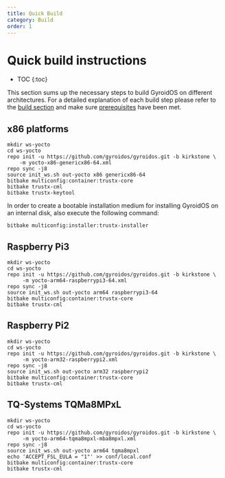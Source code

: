 ```yaml
---
title: Quick Build
category: Build
order: 1
---
```


# Quick build instructions
* TOC
{:toc}

This section sums up the necessary steps to build GyroidOS on different architectures.
For a detailed explanation of each build step please refer to the [build section](/build/build)
and make sure [prerequisites](/build/build#prerequisites) have been met.


## x86 platforms
```
mkdir ws-yocto
cd ws-yocto
repo init -u https://github.com/gyroidos/gyroidos.git -b kirkstone \
    -m yocto-x86-genericx86-64.xml
repo sync -j8
source init_ws.sh out-yocto x86 genericx86-64
bitbake multiconfig:container:trustx-core
bitbake trustx-cml
bitbake trustx-keytool
```

In order to create a bootable installation medium for installing GyroidOS on an internal disk,
also execute the following command:
```
bitbake multiconfig:installer:trustx-installer
```

## Raspberry Pi3

```
mkdir ws-yocto
cd ws-yocto
repo init -u https://github.com/gyroidos/gyroidos.git -b kirkstone \
     -m yocto-arm64-raspberrypi3-64.xml
repo sync -j8
source init_ws.sh out-yocto arm64 raspberrypi3-64
bitbake multiconfig:container:trustx-core
bitbake trustx-cml
```

## Raspberry Pi2

```
mkdir ws-yocto
cd ws-yocto
repo init -u https://github.com/gyroidos/gyroidos.git -b kirkstone \
     -m yocto-arm32-raspberrypi2.xml
repo sync -j8
source init_ws.sh out-yocto arm32 raspberrypi2
bitbake multiconfig:container:trustx-core
bitbake trustx-cml
```

## TQ-Systems TQMa8MPxL

```
mkdir ws-yocto
cd ws-yocto
repo init -u https://github.com/gyroidos/gyroidos.git -b kirkstone \
     -m yocto-arm64-tqma8mpxl-mba8mpxl.xml
repo sync -j8
source init_ws.sh out-yocto arm64 tqma8mpxl
echo 'ACCEPT_FSL_EULA = "1"' >> conf/local.conf
bitbake multiconfig:container:trustx-core
bitbake trustx-cml
```
